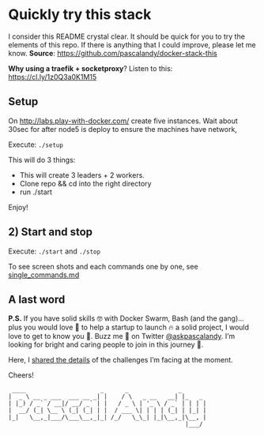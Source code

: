 # Quickly try this stack

I consider this README crystal clear. It should be quick for you to try the elements of this repo. If there is anything that I could improve, please let me know. **Source**: https://github.com/pascalandy/docker-stack-this

**Why using a traefik + socketproxy**?
Listen to this: https://cl.ly/1z0Q3a0K1M15

## Setup

On http://labs.play-with-docker.com/ create five instances.
Wait about 30sec for after node5 is deploy to ensure the machines have network,

Execute: `./setup`

This will do 3 things:
- This will create 3 leaders + 2 workers.
- Clone repo && cd into the right directory
- run ./start

Enjoy!

## 2) Start and stop

Execute: `./start` and `./stop`

To see screen shots and each commands one by one, see [single_commands.md](https://github.com/pascalandy/docker-stack-this/blob/master/traefik-haproxy/single_commands.md)

## A last word

**P.S.** If you have solid skills 🤓 with Docker Swarm, Bash (and the gang)… plus you would love 💚 to help a startup to launch 🔥 a solid project, I would love to get to know you 🍻. Buzz me 👋 on Twitter [@askpascalandy](https://twitter.com/askpascalandy). I’m looking for bright and caring people to join in this journey 🌇.

Here, I [shared the details](http://firepress.org/blog/technical-challenges-we-are-facing-now/) of the challenges I’m facing at the moment.

Cheers!

```
 ____                     _      _              _
|  _ \ __ _ ___  ___ __ _| |    / \   _ __   __| |_   _
| |_) / _` / __|/ __/ _` | |   / _ \ | '_ \ / _` | | | |
|  __/ (_| \__ \ (_| (_| | |  / ___ \| | | | (_| | |_| |
|_|   \__,_|___/\___\__,_|_| /_/   \_\_| |_|\__,_|\__, |
                                                  |___/
```

